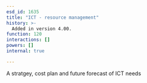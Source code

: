 ```yaml
---
esd_id: 1635
title: "ICT - resource management"
history: >-
  Added in version 4.00.
function: 120
interactions: []
powers: []
internal: true

---
```


A stratgey, cost plan and future forecast of ICT needs

